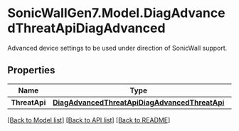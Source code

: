 # SonicWallGen7.Model.DiagAdvancedThreatApiDiagAdvanced
Advanced device settings to be used under direction of SonicWall support.

## Properties

Name | Type | Description | Notes
------------ | ------------- | ------------- | -------------
**ThreatApi** | [**DiagAdvancedThreatApiDiagAdvancedThreatApi**](DiagAdvancedThreatApiDiagAdvancedThreatApi.md) |  | [optional] 

[[Back to Model list]](../README.md#documentation-for-models) [[Back to API list]](../README.md#documentation-for-api-endpoints) [[Back to README]](../README.md)

